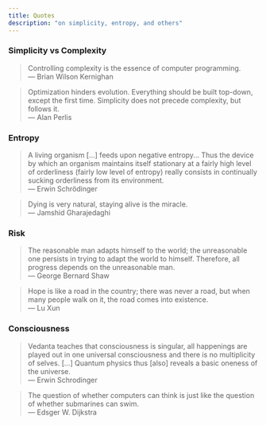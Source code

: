 ```yaml
---
title: Quotes
description: "on simplicity, entropy, and others"
---
```


### Simplicity vs Complexity

> Controlling complexity is the essence of computer programming.  
> — Brian Wilson Kernighan

> Optimization hinders evolution. Everything should be built top-down, except the first time. Simplicity does not precede complexity, but follows it.  
> — Alan Perlis

### Entropy

> A living organism [...] feeds upon negative entropy... Thus the device by which an organism maintains itself stationary at a fairly high level of orderliness (fairly low level of entropy) really consists in continually sucking orderliness from its environment.  
> — Erwin Schrödinger

> Dying is very natural, staying alive is the miracle.  
> — Jamshid Gharajedaghi

### Risk

> The reasonable man adapts himself to the world; the unreasonable one persists in trying to adapt the world to himself. Therefore, all progress depends on the unreasonable man.  
> — George Bernard Shaw

> Hope is like a road in the country; there was never a road, but when many people walk on it, the road comes into existence.  
> — Lu Xun

### Consciousness

> Vedanta teaches that consciousness is singular, all happenings are played out in one universal consciousness and there is no multiplicity of selves.
> [...]
> Quantum physics thus [also] reveals a basic oneness of the universe.  
> — Erwin Schrodinger

> The question of whether computers can think is just like the question of whether submarines can swim.  
> — Edsger W. Dijkstra